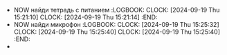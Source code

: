 - NOW найди тетрадь с питанием
  :LOGBOOK:
  CLOCK: [2024-09-19 Thu 15:21:10]
  CLOCK: [2024-09-19 Thu 15:21:14]
  :END:
- NOW найди микрофон
  :LOGBOOK:
  CLOCK: [2024-09-19 Thu 15:25:32]
  CLOCK: [2024-09-19 Thu 15:25:40]
  CLOCK: [2024-09-19 Thu 15:25:40]
  :END:
-